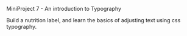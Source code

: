 MiniProject 7 - An introduction to Typography

Build a nutrition label, and learn the basics of adjusting text using
css typography.